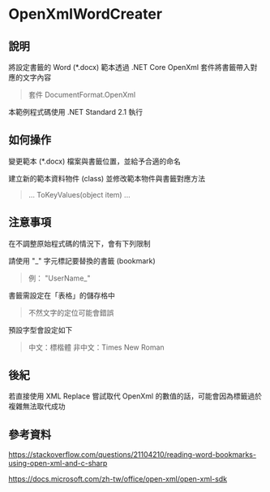 # OpenXmlWordCreater

## 說明

將設定書籤的 Word (*.docx) 範本透過 .NET Core OpenXml 套件將書籤帶入對應的文字內容

> 套件 DocumentFormat.OpenXml

本範例程式碼使用 .NET Standard 2.1 執行

## 如何操作

變更範本 (*.docx) 檔案與書籤位置，並給予合適的命名

建立新的範本資料物件 (class) 並修改範本物件與書籤對應方法

> ... ToKeyValues(object item) ...

## 注意事項

在不調整原始程式碼的情況下，會有下列限制

請使用 "_" 字元標記要替換的書籤 (bookmark)

> 例： "UserName_"

書籤需設定在「表格」的儲存格中

> 不然文字的定位可能會錯誤

預設字型會設定如下

> 中文：標楷體
> 非中文：Times New Roman

## 後紀

若直接使用 XML Replace 嘗試取代 OpenXml 的數值的話，可能會因為標籤過於複雜無法取代成功

## 參考資料

https://stackoverflow.com/questions/21104210/reading-word-bookmarks-using-open-xml-and-c-sharp

https://docs.microsoft.com/zh-tw/office/open-xml/open-xml-sdk
